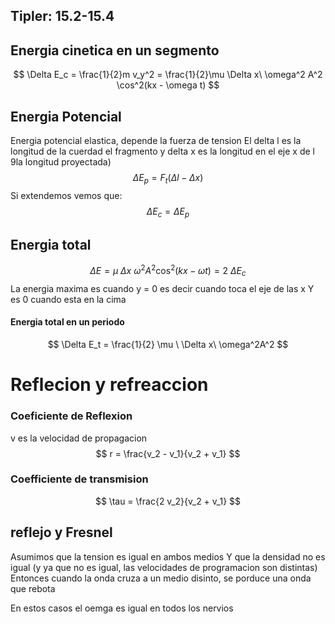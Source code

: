 ## Tipler: 15.2-15.4
## Energia cinetica en un segmento
$$ \Delta E_c = \frac{1}{2}m v_y^2 = \frac{1}{2}\mu \Delta x\ \omega^2 A^2 \cos^2(kx - \omega t) $$

## Energia Potencial
Energia potencial elastica, depende la fuerza de tension
El delta l es la longitud de la cuerdad el fragmento
y delta x es la longitud en el eje x de l 9la longitud proyectada)
$$ \Delta E_p = F_t (\Delta l - \Delta x) $$
Si extendemos vemos que:
$$ \Delta E_c = \Delta E_p $$

## Energia total
$$ \Delta E = \mu \ \Delta x\ \omega^2 A^2 \cos^2(kx - \omega t) = 2\ \Delta E_c $$
La energia maxima es cuando y = 0 es decir cuando toca el eje de las x
Y es 0 cuando esta en la cima

#### Energia total en un periodo
$$ \Delta E_t = \frac{1}{2} \mu \ \Delta x\ \omega^2A^2 $$


# Reflecion y refreaccion
### Coeficiente de Reflexion
v es la velocidad de propagacion
$$ r = \frac{v_2 - v_1}{v_2 + v_1} $$
### Coefficiente de transmision
$$ \tau = \frac{2 v_2}{v_2 + v_1} $$

## reflejo y Fresnel
Asumimos que la tension es igual en ambos medios
Y que la densidad no es igual (y ya que no es igual, las velocidades de programacion son distintas)
Entonces cuando la onda cruza a un medio disinto, se porduce una onda que rebota

En estos casos el oemga es igual en todos los nervios
